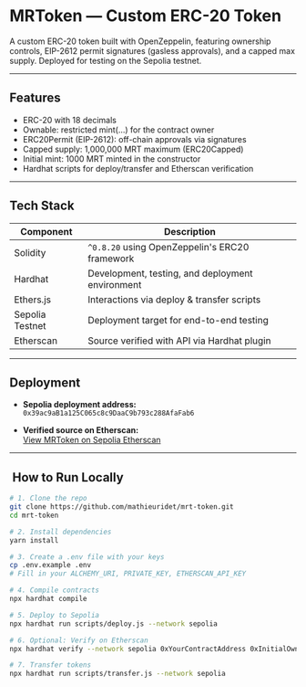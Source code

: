 #  MRToken — Custom ERC-20 Token

A custom ERC-20 token built with OpenZeppelin, featuring ownership controls, EIP-2612 permit signatures (gasless approvals), and a capped max supply. Deployed for testing on the Sepolia testnet.

---

##  Features

- ERC-20 with 18 decimals
- Ownable: restricted mint(...) for the contract owner
- ERC20Permit (EIP-2612): off-chain approvals via signatures
- Capped supply: 1,000,000 MRT maximum (ERC20Capped)
- Initial mint: 1000 MRT minted in the constructor
- Hardhat scripts for deploy/transfer and Etherscan verification

---

##  Tech Stack

| Component         | Description                                                  |
|------------------|--------------------------------------------------------------|
| Solidity         | `^0.8.20` using OpenZeppelin's ERC20 framework              |
| Hardhat          | Development, testing, and deployment environment             |
| Ethers.js        | Interactions via deploy & transfer scripts                   |
| Sepolia Testnet  | Deployment target for end-to-end testing                     |
| Etherscan        | Source verified with API via Hardhat plugin                  |

---

##  Deployment

- **Sepolia deployment address:**  
  `0x39ac9aB1a125C065c8c9DaaC9b793c288AfaFab6`

- **Verified source on Etherscan:**  
  [View MRToken on Sepolia Etherscan](https://sepolia.etherscan.io/address/0x39ac9aB1a125C065c8c9DaaC9b793c288AfaFab6)

---

## ​ How to Run Locally

```bash
# 1. Clone the repo
git clone https://github.com/mathieuridet/mrt-token.git
cd mrt-token

# 2. Install dependencies
yarn install

# 3. Create a .env file with your keys
cp .env.example .env
# Fill in your ALCHEMY_URI, PRIVATE_KEY, ETHERSCAN_API_KEY

# 4. Compile contracts
npx hardhat compile

# 5. Deploy to Sepolia
npx hardhat run scripts/deploy.js --network sepolia

# 6. Optional: Verify on Etherscan
npx hardhat verify --network sepolia 0xYourContractAddress 0xInitialOwnerAddress

# 7. Transfer tokens
npx hardhat run scripts/transfer.js --network sepolia
